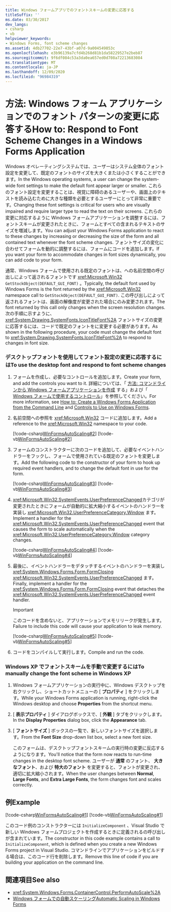 ```yaml
---
title: Windows フォームアプリでのフォントスキームの変更に応答する
titleSuffix: ''
ms.date: 03/30/2017
dev_langs:
- csharp
- vb
helpviewer_keywords:
- Windows Forms, font scheme changes
ms.assetid: 4db27702-22e7-43bf-a07d-9a004549853c
ms.openlocfilehash: e3b96139a7cfd4b268d81b1da58229527e2beb87
ms.sourcegitcommit: 9f6df084c53a3da0ea657ed0d708a72213683084
ms.translationtype: MT
ms.contentlocale: ja-JP
ms.lasthandoff: 12/09/2020
ms.locfileid: "96984319"
---
```

# <a name="how-to-respond-to-font-scheme-changes-in-a-windows-forms-application"></a><span data-ttu-id="18308-102">方法: Windows フォーム アプリケーションでのフォント パターンの変更に応答する</span><span class="sxs-lookup"><span data-stu-id="18308-102">How to: Respond to Font Scheme Changes in a Windows Forms Application</span></span>
<span data-ttu-id="18308-103">Windows オペレーティングシステムでは、ユーザーはシステム全体のフォント設定を変更して、既定のフォントのサイズを大きくまたは小さくすることができます。</span><span class="sxs-lookup"><span data-stu-id="18308-103">In the Windows operating systems, a user can change the system-wide font settings to make the default font appear larger or smaller.</span></span> <span data-ttu-id="18308-104">これらのフォント設定を変更することは、視覚に障碍のあるユーザーや、画面上のテキストを読み込むために大きな種類を必要とするユーザーにとって非常に重要です。</span><span class="sxs-lookup"><span data-stu-id="18308-104">Changing these font settings is critical for users who are visually impaired and require larger type to read the text on their screens.</span></span> <span data-ttu-id="18308-105">これらの変更に対応するように Windows フォームアプリケーションを調整するには、フォントスキームが変更されたときに、フォームとすべての含まれるテキストのサイズを増減します。</span><span class="sxs-lookup"><span data-stu-id="18308-105">You can adjust your Windows Forms application to react to these changes by increasing or decreasing the size of the form and all contained text whenever the font scheme changes.</span></span> <span data-ttu-id="18308-106">フォントサイズの変化に合わせてフォームを動的に調整するには、フォームにコードを追加します。</span><span class="sxs-lookup"><span data-stu-id="18308-106">If you want your form to accommodate changes in font sizes dynamically, you can add code to your form.</span></span>  
  
 <span data-ttu-id="18308-107">通常、Windows フォームで使用される既定のフォントは、への名前空間の呼び出しによって返されるフォントです <xref:Microsoft.Win32> `GetStockObject(DEFAULT_GUI_FONT)` 。</span><span class="sxs-lookup"><span data-stu-id="18308-107">Typically, the default font used by Windows Forms is the font returned by the <xref:Microsoft.Win32> namespace call to `GetStockObject(DEFAULT_GUI_FONT)`.</span></span> <span data-ttu-id="18308-108">この呼び出しによって返されるフォントは、画面の解像度が変更された場合にのみ変更されます。</span><span class="sxs-lookup"><span data-stu-id="18308-108">The font returned by this call only changes when the screen resolution changes.</span></span> <span data-ttu-id="18308-109">次の手順に示すように、 <xref:System.Drawing.SystemFonts.IconTitleFont%2A> フォントサイズの変更に応答するには、コードで既定のフォントをに変更する必要があります。</span><span class="sxs-lookup"><span data-stu-id="18308-109">As shown in the following procedure, your code must change the default font to <xref:System.Drawing.SystemFonts.IconTitleFont%2A> to respond to changes in font size.</span></span>  
  
### <a name="to-use-the-desktop-font-and-respond-to-font-scheme-changes"></a><span data-ttu-id="18308-110">デスクトップフォントを使用してフォント設定の変更に応答するには</span><span class="sxs-lookup"><span data-stu-id="18308-110">To use the desktop font and respond to font scheme changes</span></span>  
  
1. <span data-ttu-id="18308-111">フォームを作成し、必要なコントロールを追加します。</span><span class="sxs-lookup"><span data-stu-id="18308-111">Create your form, and add the controls you want to it.</span></span> <span data-ttu-id="18308-112">詳細については、「 [方法: コマンドラインから Windows フォームアプリケーションを作成](how-to-create-a-windows-forms-application-from-the-command-line.md) する」および「 [Windows フォームで使用するコントロール](./controls/controls-to-use-on-windows-forms.md)」を参照してください。</span><span class="sxs-lookup"><span data-stu-id="18308-112">For more information, see [How to: Create a Windows Forms Application from the Command Line](how-to-create-a-windows-forms-application-from-the-command-line.md) and [Controls to Use on Windows Forms](./controls/controls-to-use-on-windows-forms.md).</span></span>  
  
2. <span data-ttu-id="18308-113">名前空間への参照を <xref:Microsoft.Win32> コードに追加します。</span><span class="sxs-lookup"><span data-stu-id="18308-113">Add a reference to the <xref:Microsoft.Win32> namespace to your code.</span></span>  
  
     [!code-csharp[WinFormsAutoScaling#2](~/samples/snippets/csharp/VS_Snippets_Winforms/WinFormsAutoScaling/CS/Form1.cs#2)]
     [!code-vb[WinFormsAutoScaling#2](~/samples/snippets/visualbasic/VS_Snippets_Winforms/WinFormsAutoScaling/VB/Form1.vb#2)]  
  
3. <span data-ttu-id="18308-114">フォームのコンストラクターに次のコードを追加して、必要なイベントハンドラーをフックし、フォームで使用されている既定のフォントを変更します。</span><span class="sxs-lookup"><span data-stu-id="18308-114">Add the following code to the constructor of your form to hook up required event handlers, and to change the default font in use for the form.</span></span>  
  
     [!code-csharp[WinFormsAutoScaling#3](~/samples/snippets/csharp/VS_Snippets_Winforms/WinFormsAutoScaling/CS/Form1.cs#3)]
     [!code-vb[WinFormsAutoScaling#3](~/samples/snippets/visualbasic/VS_Snippets_Winforms/WinFormsAutoScaling/VB/Form1.vb#3)]  
  
4. <span data-ttu-id="18308-115"><xref:Microsoft.Win32.SystemEvents.UserPreferenceChanged>カテゴリが変更されたときにフォームが自動的に拡大縮小するイベントのハンドラーを実装し <xref:Microsoft.Win32.UserPreferenceCategory.Window> ます。</span><span class="sxs-lookup"><span data-stu-id="18308-115">Implement a handler for the <xref:Microsoft.Win32.SystemEvents.UserPreferenceChanged> event that causes the form to scale automatically when the <xref:Microsoft.Win32.UserPreferenceCategory.Window> category changes.</span></span>  
  
     [!code-csharp[WinFormsAutoScaling#4](~/samples/snippets/csharp/VS_Snippets_Winforms/WinFormsAutoScaling/CS/Form1.cs#4)]
     [!code-vb[WinFormsAutoScaling#4](~/samples/snippets/visualbasic/VS_Snippets_Winforms/WinFormsAutoScaling/VB/Form1.vb#4)]  
  
5. <span data-ttu-id="18308-116">最後に、イベントハンドラーをデタッチするイベントのハンドラーを実装し <xref:System.Windows.Forms.Form.FormClosing> <xref:Microsoft.Win32.SystemEvents.UserPreferenceChanged> ます。</span><span class="sxs-lookup"><span data-stu-id="18308-116">Finally, implement a handler for the <xref:System.Windows.Forms.Form.FormClosing> event that detaches the <xref:Microsoft.Win32.SystemEvents.UserPreferenceChanged> event handler.</span></span>  
  
     > [!IMPORTANT]
     > <span data-ttu-id="18308-117">このコードを含めないと、アプリケーションでメモリリークが発生します。</span><span class="sxs-lookup"><span data-stu-id="18308-117">Failure to include this code will cause your application to leak memory.</span></span>  
  
     [!code-csharp[WinFormsAutoScaling#5](~/samples/snippets/csharp/VS_Snippets_Winforms/WinFormsAutoScaling/CS/Form1.cs#5)]
     [!code-vb[WinFormsAutoScaling#5](~/samples/snippets/visualbasic/VS_Snippets_Winforms/WinFormsAutoScaling/VB/Form1.vb#5)]  
  
6. <span data-ttu-id="18308-118">コードをコンパイルして実行します。</span><span class="sxs-lookup"><span data-stu-id="18308-118">Compile and run the code.</span></span>  
  
### <a name="to-manually-change-the-font-scheme-in-windows-xp"></a><span data-ttu-id="18308-119">Windows XP でフォントスキームを手動で変更するには</span><span class="sxs-lookup"><span data-stu-id="18308-119">To manually change the font scheme in Windows XP</span></span>  
  
1. <span data-ttu-id="18308-120">Windows フォームアプリケーションの実行中に、Windows デスクトップを右クリックし、ショートカットメニューの [ **プロパティ** ] をクリックします。</span><span class="sxs-lookup"><span data-stu-id="18308-120">While your Windows Forms application is running, right-click the Windows desktop and choose **Properties** from the shortcut menu.</span></span>  
  
2. <span data-ttu-id="18308-121">[ **表示プロパティ** ] ダイアログボックスで、[ **外観** ] タブをクリックします。</span><span class="sxs-lookup"><span data-stu-id="18308-121">In the **Display Properties** dialog box, click the **Appearance** tab.</span></span>  
  
3. <span data-ttu-id="18308-122">[ **フォントサイズ** ] ボックスの一覧で、新しいフォントサイズを選択します。</span><span class="sxs-lookup"><span data-stu-id="18308-122">From the **Font Size** drop-down list box, select a new font size.</span></span>  
  
     <span data-ttu-id="18308-123">このフォームは、デスクトップフォントスキームの実行時の変更に反応するようになります。</span><span class="sxs-lookup"><span data-stu-id="18308-123">You'll notice that the form now reacts to run-time changes in the desktop font scheme.</span></span> <span data-ttu-id="18308-124">ユーザーが **通常** のフォント、 **大きなフォント**、および **特大のフォント** を変更すると、フォントが変更され、適切に拡大縮小されます。</span><span class="sxs-lookup"><span data-stu-id="18308-124">When the user changes between **Normal**, **Large Fonts**, and **Extra Large Fonts**, the form changes font and scales correctly.</span></span>  
  
## <a name="example"></a><span data-ttu-id="18308-125">例</span><span class="sxs-lookup"><span data-stu-id="18308-125">Example</span></span>  
 [!code-csharp[WinFormsAutoScaling#1](~/samples/snippets/csharp/VS_Snippets_Winforms/WinFormsAutoScaling/CS/Form1.cs#1)]
 [!code-vb[WinFormsAutoScaling#1](~/samples/snippets/visualbasic/VS_Snippets_Winforms/WinFormsAutoScaling/VB/Form1.vb#1)]  
  
 <span data-ttu-id="18308-126">このコード例のコンストラクターには `InitializeComponent` 、Visual Studio で新しい Windows フォームプロジェクトを作成するときに定義されるの呼び出しが含まれています。</span><span class="sxs-lookup"><span data-stu-id="18308-126">The constructor in this code example contains a call to `InitializeComponent`, which is defined when you create a new Windows Forms project in Visual Studio.</span></span> <span data-ttu-id="18308-127">コマンドラインでアプリケーションをビルドする場合は、このコード行を削除します。</span><span class="sxs-lookup"><span data-stu-id="18308-127">Remove this line of code if you are building your application on the command line.</span></span>  
  
## <a name="see-also"></a><span data-ttu-id="18308-128">関連項目</span><span class="sxs-lookup"><span data-stu-id="18308-128">See also</span></span>

- <xref:System.Windows.Forms.ContainerControl.PerformAutoScale%2A>
- [<span data-ttu-id="18308-129">Windows フォームでの自動スケーリング</span><span class="sxs-lookup"><span data-stu-id="18308-129">Automatic Scaling in Windows Forms</span></span>](automatic-scaling-in-windows-forms.md)
